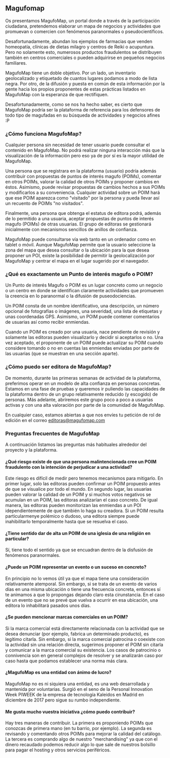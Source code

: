 ## Magufomap

Os presentamos MagufoMap, un portal donde a través de la participación ciudadana, pretendemos elaborar un mapa de negocios y actividades que promuevan o comercien con fenómenos paranormales o pseudocientíficos.

Desafortunadamente, abundan los ejemplos de farmacias que venden homeopatía, clínicas de dietas milagro y centros de Reiki o acupuntura. Pero no solamente esto, numerosos productos fraudulentos se distribuyen también en centros comerciales o pueden adquirirse en pequeños negocios familiares.

MagufoMap tiene un doble objetivo. Por un lado, un inventario geolocalizado y etiquetado de cuantos lugares podamos a modo de lista negra. Por otro, de la difusión y puesta en común de esta información por la gente hacia los propios proponentes de estas prácticas listados en MagufoMap con la esperanza de que rectifiquen.

Desafortunadamente, como se nos ha hecho saber, es cierto que MagufoMap podría ser la plataforma de referencia para los defensores de todo tipo de magufadas en su búsqueda de actividades y negocios afines :P

### ¿Cómo funciona MagufoMap?

Cualquier persona sin necesidad de tener usuario puede consultar el contenido en MagufoMap. No podrá realizar ninguna interacción más que la visualización de la información pero eso ya de por sí es la mayor utilidad de MagufoMap.

Una persona que se registrara en la plataforma (usuario) podría además contribuir con propuestas de puntos de interés magufo (POIMs), comentar en otros POIMs, valorar la calidad de otros POIMs y proponer cambios en éstos. Asimismo, puede revisar propuestas de cambios hechos a sus POIMs y modificarlos a su conveniencia. Cualquier actividad sobre un POIM hará que ese POIM aparezca como "visitado" por la persona y pueda llevar así un recuento de POIMs "no visitados".

Finalmente, una persona que obtenga el estatus de editora podrá, además de lo permitido a una usuaria, aceptar propuestas de puntos de interés magufo (POIMs) de otras usuarias. El grupo de editoras se gestionará inicialmente con mecanismos sencillos de anillos de confianza.

MagufoMap puede consultarse vía web tanto en un ordenador como en tablet o móvil. Aunque MagufoMap permite que la usuario seleccione la zona del mapa que desea consultar o la ubicación para la que desea proponer un POI, existe la posibilidad de permitir la geolocalización por MagufoMap y centrar el mapa en el lugar sugerido por el navegador.

### ¿Qué es exactamente un Punto de interés magufo o POIM?

Un Punto de interés Magufo o POIM es un lugar concreto como un negocio o un centro en donde se identifican claramente actividades que promueven la creencia en lo paranormal o la difusión de puseodociencias. 

Un POIM consta de un nombre identificativo, una descripción, un número opcional de fotografías o imágenes, una severidad, una lista de etiquetas y unas coordenadas GPS. Asimismo, un POIM puede contener comentarios de usuarias así como recibir enmiendas.

Cuando un POIM es creado por una usuaria, nace pendiente de revisión y solamente las editoras pueden visualizarlo y decidir si aceptarlos o no. Una vez aceptado, el proponente de un POIM puede actualizar su POIM cuando considere tomando o no en cuentas las enmiendas enviadas por parte de las usuarias (que se muestran en una sección aparte).

### ¿Cómo puedo ser editora de MagufoMap?

De momento, durante las primeras semanas de actividad de la plataforma, preferimos operar en un modelo de alta confianza en personas concretas. Estamos en una fase de pruebas y queremos ir puliendo las capacidades de la plataforma dentro de un grupo relativamente reducido (y escogido) de personas. Más adelante, abriremos este grupo poco a poco a usuarias activas y con una alta valoración por parte de la comunidad de MagufoMap.

En cualquier caso, estamos abiertas a que nos envíes tu petición de rol de edición en el correo editoras@magufomap.com

### Preguntas frecuentes de MagufoMap

A continuación listamos las preguntas más habituales alrededor del proyecto y la plataforma.

#### ¿Qué riesgo existe de que una persona malintencionada cree un POIM fraudulento con la intención de perjudicar a una actividad?

Este riesgo es difícil de medir pero tenemos mecanismos para mitigarlo. En primer lugar, solo las editoras pueden confirmar un POIM propuesto antes de que se visualice por todo el mundo. En segundo lugar, las usuarias pueden valorar la calidad de un POIM y si muchos votos negativos se acumulan en un POIM, las editoras analizarían el caso concreto. De igual manera, las editoras pueden monitorizan las enmiendas a un POI idependientemente de que también lo haga su creadora. Si un POIM resulta particularmenye polémico o dudoso, una editora siempre puede inahibilitarlo temporalmente hasta que se resuelva el caso.

#### ¿Tiene sentido dar de alta un POIM de una iglesia de una religión en particular?

Sí, tiene todo el sentido ya que se encuadran dentro de la disfusión de fenómenos paranormales.

#### ¿Puede un POIM representar un evento o un suceso en concreto?

En principio no lo vemos útil ya que el mapa tiene una consideración relativamente atemporal. Sin embargo, si se trata de un evento de varios días en una misma ubicación o tiene una frecuencia concreta, entonces sí te animamos a que lo propongas dejando claro esta cirunstancia. En el caso de un evento que no se prevé que vuelva a ocurrir en esa ubicación, una editora lo inhabilitará pasados unos días.

#### ¿Se pueden mencionar marcas comerciales en un POIM?

Si la marca comercial está directamente relacionada con la actividad que se desea denunciar (por ejemplo, fabrica un determinado producto), es legítimo citarla. Sin embargo, si la marca comercial patrocina o coexiste con la actividad sin una relación directa, sugerimos proponer el POIM sin citarla y comunicar a la marca comercial su existencia. Los casos de patrocinio o connivencia son en general complejos de resolver y se analizarán caso por caso hasta que podamos establecer una norma más clara.

#### ¿MagufoMap es una entidad con ánimo de lucro?

MagufoMap no es ni siquiera una entidad, es una web desarrollada y mantenida por voluntarias. Surgió en el seno de la Personal Innovation Week PIWEEK de la empresa de tecnología Kaleidos en Madrid en diciembre de 2017 pero sigue su rumbo independiente.

#### Me gusta mucho vuestra iniciativa ¿cómo puedo contribuir?

Hay tres maneras de contribuir. La primera es proponiendo POIMs que conozcas de primera mano (en tu barrio, por ejemplo). La segunda es revisando y comentando otros POIMs para mejorar la calidad del catálogo. La tercera es comprando algo de nuestro "merchandising" ya que con el dinero recaudado podemos reducir algo lo que sale de nuestros bolsillo para pagar el hosting y otros servicios periféricos.